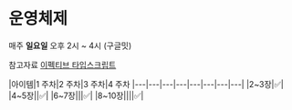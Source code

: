 # 운영체제


매주 **일요일** 오후 2시 ~ 4시 (구글밋)

참고자료 [이펙티브 타입스크립트](http://www.kyobobook.co.kr/product/detailViewKor.laf?ejkGb=KOR&mallGb=KOR&barcode=9791158903589)

|아이템|1 주차|2 주차|3 주차|4 주차
|---|---|---|---|---|---|---|---|
|2~3장|✅|
|4~5장||✅|
|6~7장|||✅|
|8~10장||||✅|


